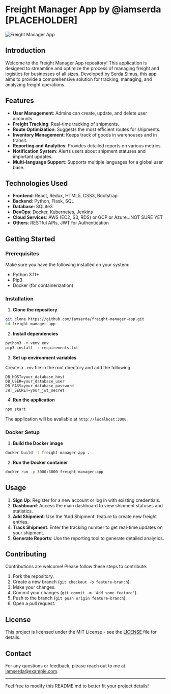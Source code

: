 # Freight Manager App by @iamserda [PLACEHOLDER]

![Freight Manager App](path-to-your-logo.png)

## Introduction

Welcome to the Freight Manager App repository! This application is designed to streamline and optimize the process of managing freight and logistics for businesses of all sizes. Developed by [Serda Simus](https://github.com/iamserda), this app aims to provide a comprehensive solution for tracking, managing, and analyzing freight operations.

## Features

- **User Management**: Admins can create, update, and delete user accounts.
- **Freight Tracking**: Real-time tracking of shipments.
- **Route Optimization**: Suggests the most efficient routes for shipments.
- **Inventory Management**: Keeps track of goods in warehouses and in transit.
- **Reporting and Analytics**: Provides detailed reports on various metrics.
- **Notification System**: Alerts users about shipment statuses and important updates.
- **Multi-language Support**: Supports multiple languages for a global user base.

## Technologies Used

- **Frontend**: React, Redux, HTML5, CSS3, Bootstrap
- **Backend**: Python, Flask, SQL
- **Database**: SQLite3
- **DevOps**: Docker, Kubernetes, Jenkins
- **Cloud Services**: AWS (EC2, S3, RDS) or GCP or Azure...NOT SURE YET
- **Others**: RESTful APIs, JWT for Authentication

## Getting Started

### Prerequisites

Make sure you have the following installed on your system:

- Python 3.11+
- Pip3
- Docker (for containerization)

### Installation

1. **Clone the repository**

```bash
git clone https://github.com/iamserda/freight-manager-app.git
cd freight-manager-app
```

2. **Install dependencies**

```bash
python3 -m venv env
pip3 install -r requirements.txt
```

3. **Set up environment variables**

Create a `.env` file in the root directory and add the following:

```env
DB_HOST=your_database_host
DB_USER=your_database_user
DB_PASS=your_database_password
JWT_SECRET=your_jwt_secret
```

4. **Run the application**

```bash
npm start
```

The application will be available at `http://localhost:3000`.

### Docker Setup

1. **Build the Docker image**

```bash
docker build -t freight-manager-app .
```

2. **Run the Docker container**

```bash
docker run -p 3000:3000 freight-manager-app
```

## Usage

1. **Sign Up**: Register for a new account or log in with existing credentials.
2. **Dashboard**: Access the main dashboard to view shipment statuses and statistics.
3. **Add Shipment**: Use the 'Add Shipment' feature to create new freight entries.
4. **Track Shipment**: Enter the tracking number to get real-time updates on your shipment.
5. **Generate Reports**: Use the reporting tool to generate detailed analytics.

## Contributing

Contributions are welcome! Please follow these steps to contribute:

1. Fork the repository.
2. Create a new branch (`git checkout -b feature-branch`).
3. Make your changes.
4. Commit your changes (`git commit -m 'Add some feature'`).
5. Push to the branch (`git push origin feature-branch`).
6. Open a pull request.

## License

This project is licensed under the MIT License - see the [LICENSE](LICENSE) file for details.

## Contact

For any questions or feedback, please reach out to me at [iamserda@example.com](mailto:iamserda@example.com).

---

Feel free to modify this README.md to better fit your project details!